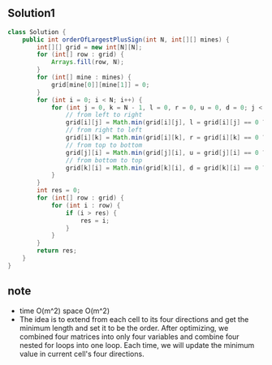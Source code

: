 ## Solution1
``` java
class Solution {
    public int orderOfLargestPlusSign(int N, int[][] mines) {
        int[][] grid = new int[N][N];
        for (int[] row : grid) {
            Arrays.fill(row, N);
        }
        for (int[] mine : mines) {
            grid[mine[0]][mine[1]] = 0;
        }
        for (int i = 0; i < N; i++) {
            for (int j = 0, k = N - 1, l = 0, r = 0, u = 0, d = 0; j < N; j++, k--) {
                // from left to right
                grid[i][j] = Math.min(grid[i][j], l = grid[i][j] == 0 ? 0 : l + 1);
                // from right to left
                grid[i][k] = Math.min(grid[i][k], r = grid[i][k] == 0 ? 0 : r + 1);
                // from top to bottom
                grid[j][i] = Math.min(grid[j][i], u = grid[j][i] == 0 ? 0 : u + 1);
                // from bottom to top
                grid[k][i] = Math.min(grid[k][i], d = grid[k][i] == 0 ? 0 : d + 1);
            }
        }
        int res = 0;
        for (int[] row : grid) {
            for (int i : row) {
                if (i > res) {
                    res = i;
                }
            }
        }
        return res;
    }
}
```

## note
* time O(m^2) space O(m^2)
* The idea is to extend from each cell to its four directions and get the minimum length and set it to be the order. After optimizing, 
we combined four matrices into only four variables and combine four nested for loops into one loop. Each time, we will update 
the minimum value in current cell's four directions.
